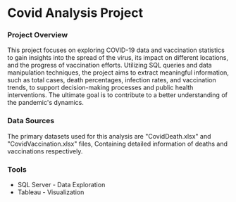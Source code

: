 # Covid Analysis Project

### Project Overview

This project focuses on exploring COVID-19 data and vaccination statistics to gain insights into the spread of the virus, its impact on different locations, and the progress of vaccination efforts. Utilizing SQL queries and data manipulation techniques, the project aims to extract meaningful information, such as total cases, death percentages, infection rates, and vaccination trends, to support decision-making processes and public health interventions. The ultimate goal is to contribute to a better understanding of the pandemic's dynamics.

### Data Sources

The primary datasets used for this analysis are "CovidDeath.xlsx" and "CovidVaccination.xlsx" files, Containing detailed information of deaths and vaccinations respectively.

### Tools

- SQL Server - Data Exploration
- Tableau - Visualization

###
